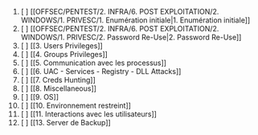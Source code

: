 
1. [ ] [[OFFSEC/PENTEST/2. INFRA/6. POST EXPLOITATION/2. WINDOWS/1. PRIVESC/1. Enumération initiale|1. Enumération initiale]]
2. [ ] [[OFFSEC/PENTEST/2. INFRA/6. POST EXPLOITATION/2. WINDOWS/1. PRIVESC/2. Password Re-Use|2. Password Re-Use]]
3. [ ] [[3. Users Privileges]]
4. [ ] [[4. Groups Privileges]]
5. [ ] [[5. Communication avec les processus]]
6. [ ] [[6. UAC - Services - Registry - DLL Attacks]]
7. [ ] [[7. Creds Hunting]]
8. [ ] [[8. Miscellaneous]]
9. [ ] [[9. OS]]
10. [ ] [[10. Environnement restreint]]
11. [ ] [[11. Interactions avec les utilisateurs]]
12. [ ] [[13. Server de Backup]]



